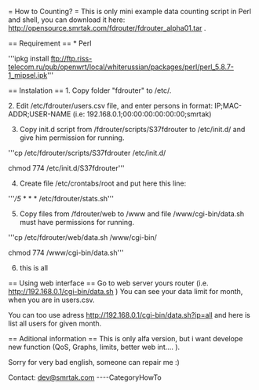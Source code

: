 = How to Counting? = This is only mini example data counting script in
Perl and shell, you can download it here:
<http://opensource.smrtak.com/fdrouter/fdrouter_alpha01.tar> .

== Requirement == \* Perl

'''ipkg install
<ftp://ftp.riss-telecom.ru/pub/openwrt/local/whiterussian/packages/perl/perl_5.8.7-1_mipsel.ipk>'''

== Instalation == 1. Copy folder "fdrouter" to /etc/.

2\. Edit /etc/fdrouter/users.csv file, and enter persons in format:
IP;MAC-ADDR;USER-NAME (i.e: 192.168.0.1;00:00:00:00:00:00;smrtak)

3.  Copy init.d script from /fdrouter/scripts/S37fdrouter to
    /etc/init.d/ and give him permission for running.

'''cp /etc/fdrouter/scripts/S37fdrouter /etc/init.d/

chmod 774 /etc/init.d/S37fdrouter'''

4.  Create file /etc/crontabs/root and put here this line:

'''*/5* \* \* \* /etc/fdrouter/stats.sh'''

5.  Copy files from /fdrouter/web to /www and file /www/cgi-bin/data.sh
    must have permissions for running.

'''cp /etc/fdrouter/web/data.sh /www/cgi-bin/

chmod 774 /www/cgi-bin/data.sh'''

6.  this is all

== Using web interface == Go to web server yours router (i.e.
<http://192.168.0.1/cgi-bin/data.sh> ) You can see your data limit for
month, when you are in users.csv.

You can too use adress <http://192.168.0.1/cgi-bin/data.sh?ip=all> and
here is list all users for given month.

== Aditional information == This is only alfa version, but i want
develope new function (QoS, Graphs, limits, better web int.... ).

Sorry for very bad english, someone can repair me :)

Contact: <dev@smrtak.com> ----CategoryHowTo
